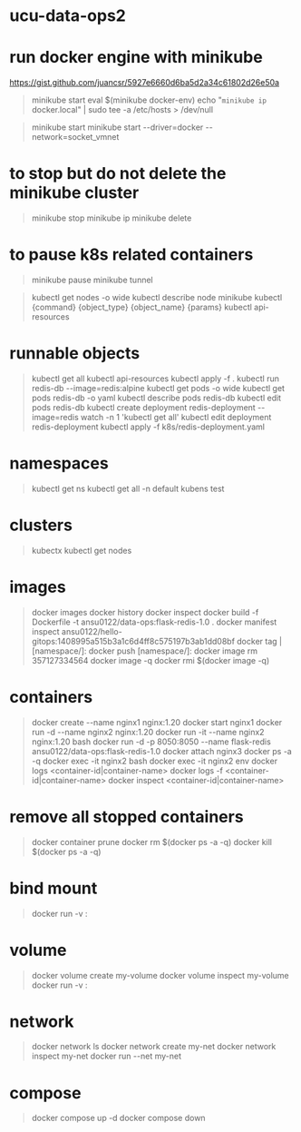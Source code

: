 # ucu-data-ops2

# run docker engine with minikube
https://gist.github.com/juancsr/5927e6660d6ba5d2a34c61802d26e50a
> minikube start
> eval $(minikube docker-env)
> echo "`minikube ip` docker.local" | sudo tee -a /etc/hosts > /dev/null

> minikube start
> minikube start --driver=docker
--network=socket_vmnet
# to stop but do not delete the minikube cluster
> minikube stop
> minikube ip
> minikube delete
# to pause k8s related containers
> minikube pause
> minikube tunnel


> kubectl get nodes -o wide
> kubectl describe node minikube
> kubectl {command} {object_type} {object_name} {params}
> kubectl api-resources
# runnable objects
> kubectl get all
> kubectl api-resources
> kubectl apply -f .
> kubectl run redis-db --image=redis:alpine
> kubectl get pods -o wide
> kubectl get pods redis-db -o yaml
> kubectl describe pods redis-db
> kubectl edit pods redis-db
> kubectl create deployment redis-deployment --image=redis
> watch -n 1 'kubectl get all'
> kubectl edit deployment redis-deployment
> kubectl apply -f k8s/redis-deployment.yaml
# namespaces
> kubectl get ns
> kubectl get all -n default
> kubens test
# clusters
> kubectx
> kubectl get nodes

# images
> docker images
> docker history <image-tag>
> docker inspect <image-id>
> docker build -f Dockerfile -t ansu0122/data-ops:flask-redis-1.0 .
> docker manifest inspect ansu0122/hello-gitops:1408995a515b3a1c6d4ff8c575197b3ab1dd08bf
> docker tag <image-id>|<image-name> [namespace/]<repo-name>:<image-tag>
> docker push [namespace/]<repo-name>:<image-tag>
> docker image rm 357127334564
> docker image -q
> docker rmi $(docker image -q)

# containers
> docker create --name nginx1 nginx:1.20
> docker start nginx1
> docker run -d --name nginx2 nginx:1.20
> docker run -it --name nginx2 nginx:1.20 bash
> docker run -d -p 8050:8050 --name flask-redis ansu0122/data-ops:flask-redis-1.0
> docker attach nginx3
> docker ps -a -q
> docker exec -it nginx2 bash
> docker exec -it nginx2 env
> docker logs <container-id|container-name>
> docker logs -f <container-id|container-name>
> docker inspect <container-id|container-name>
# remove all stopped containers
> docker container prune
> docker rm $(docker ps -a -q)
> docker kill $(docker ps -a -q)

# bind mount
> docker run -v <directory-on-host-machine>:<mount-point-in-container> <img>

# volume
> docker volume create my-volume
> docker volume inspect my-volume
> docker run -v <volume-name>:<mount-point-in-container> <img>

# network
> docker network ls
> docker network create my-net
> docker network inspect my-net
> docker run --net my-net <image>

# compose 
> docker compose up -d
> docker compose down
